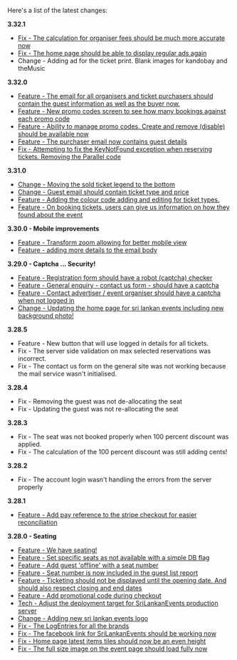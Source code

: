 Here's a list of the latest changes:

**3.32.1**

- [Fix - The calculation for organiser fees should be much more accurate now](https://trello.com/c/sgSZ3XsR/672-the-fee-calculation-for-the-organiser-is-not-displaying-properly-on-the-event-dashboard)
- [Fix - The home page should be able to display regular ads again](https://trello.com/c/bdA3ZfMU/665-themusic-classies-front-page-is-broken)
- Change - Adding ad for the ticket print. Blank images for kandobay and theMusic

**3.32.0**

- [Feature - The email for all organisers and ticket purchasers should contain the guest information as well as the buyer now.](https://trello.com/c/awvsAEyu/664-the-guest-ticket-and-seat-information-on-the-event-booked-email-for-organisers)
- [Feature - New promo codes screen to see how many bookings against each promo code](https://trello.com/c/l85tgdAs/643-view-booked-promo-codes)
- [Feature - Ability to manage promo codes. Create and remove (disable) should be available now](https://trello.com/c/2Ij9SSE9/644-manage-promo-codes-and-discounts)
- [Feature - The purchaser email now contains guest details](https://trello.com/c/ZabHCdD5/661-add-guest-details-on-the-buyer-booking-email)
- [Fix - Attempting to fix the KeyNotFound exception when reserving tickets. Removing the Parallel code](https://trello.com/c/TRUtaGeR/659-exception-keynotfoundexception-occurs-sometimes-when-reserving-tickets)

**3.31.0**

- [Change - Moving the sold ticket legend to the bottom](https://trello.com/c/Um2JbnOi/657-ticket-legend-for-sold-items-should-go-last)
- [Change - Guest email should contain ticket type and price](https://trello.com/c/GgLMqZQs/658-ticket-name-to-be-shown-in-guest-email)
- [Feature - Adding the colour code adding and editing for ticket types.](https://trello.com/c/iaknPPCN/649-colour-editing-for-ticket-types)
- [Feature - On booking tickets, users can give us information on how they found about the event](https://trello.com/c/KqFyIqS5/660-analytics-how-u-heard-about-the-event-on-checkout)

**3.30.0 - Mobile improvements**

- [Feature - Transform zoom allowing for better mobile view](https://trello.com/c/SaHZKms9/620-mobile-pinch-zoom-for-seat-selection)
- [Feature - adding more details to the email body](https://trello.com/c/rHvnsrPk/656-additional-information-like-guest-name-email-and-seat-number-should-be-part-of-the-email-body-to-the-guest)

**3.29.0 - Captcha ... Security!**

- [Feature - Registration form should have a robot (captcha) checker](https://trello.com/c/XeCj5VW2/541-add-google-recaptcha-to-the-registration-form)
- [Feature - General enquiry - contact us form - should have a captcha](https://trello.com/c/rE56P4TS/653-add-google-captcha-for-the-general-enquiry-page)
- [Feature - Contact advertiser / event organiser should have a captcha when not logged in](https://trello.com/c/rE56P4TS/653-add-google-captcha-for-the-general-enquiry-page)
- [Change  - Updating the home page for sri lankan events including new background photo!](https://trello.com/c/niQVNI1l/652-update-the-background-image-for-srilankanevents)

**3.28.5**

- Feature - New button that will use logged in details for all tickets.
- Fix - The server side validation on max selected reservations was incorrect.
- Fix - The contact us form on the general site was not working because the mail service wasn't initialised.

**3.28.4**

- Fix - Removing the guest was not de-allocating the seat
- Fix - Updating the guest was not re-allocating the seat

**3.28.3**

- Fix - The seat was not booked properly when 100 percent discount was applied.
- Fix - The calculation of the 100 percent discount was still adding cents!

**3.28.2**

- Fix - The account login wasn't handling the errors from the server properly

**3.28.1**

- [Feature - Add pay reference to the stripe checkout for easier reconciliation](https://trello.com/c/hieOJIen/646-stripe-description-our-ref-should-include-the-brand-eg-kandobay-along-with-the-booking-id-helps-with-reconciliation)

**3.28.0 - Seating**

- [Feature - We have seating!](https://trello.com/c/A04yyUW7/617-seat-and-ticket-selection-for-event)
- [Feature - Set specific seats as not available with a simple DB flag](https://trello.com/c/LiNtAMnR/623-blocked-seating-by-developer)
- [Feature - Add guest 'offline' with a seat number](https://trello.com/c/omppRjXh/636-add-guest-with-a-seat-number)
- [Feature - Seat number is now included in the guest list report](https://trello.com/c/Y10qtgad/638-guest-report-with-seat-number)
- [Feature - Ticketing should not be displayed until the opening date. And should also respect closing and end dates](https://trello.com/c/o7VIunti/639-the-seating-should-not-be-displayed-until-the-ticketing-opening-date-is-reached)
- [Feature - Add promotional code during checkout](https://trello.com/c/lLoXG0af/619-promo-code-during-checkout)
- [Tech - Adjust the deployment target for SriLankanEvents production server](https://trello.com/c/9Fk6hTZn/624-change-the-production-destination-server-for-sri-lankan-events-brand)
- [Change - Adding new sri lankan events logo](https://trello.com/c/cll2zDHv/629-update-the-sri-lankan-events-logo)
- [Fix - The LogEntries for all the brands](https://trello.com/c/lBjX2BAr/630-fix-the-logentries-configuration-for-themusic-and-sri-lankan-events)
- [Fix - The facebook link for SriLankanEvents should be working now](https://trello.com/c/lBjX2BAr/630-fix-the-logentries-configuration-for-themusic-and-sri-lankan-events)
- [Fix - Home page latest items tiles should now be an even height](https://trello.com/c/vkYRIqGi/637-home-page-tiles-should-align)
- [Fix - The full size image on the event page should load fully now](https://trello.com/c/kH65QUKn/633-load-full-size-image-on-the-event-page-it-doesnt-look-good-with-the-a4-flyers-at-the-moment)
